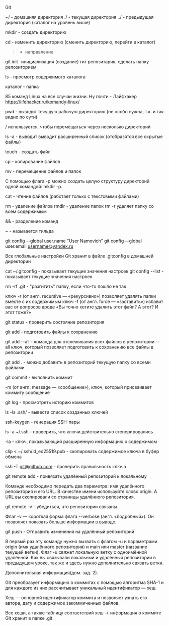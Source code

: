 Git

~/ - домашняя директория
./ - текущая директория
../ - предыдущая директория (каталог на уровень выше)

mkdir - создать директорию

cd - изменить директорию (сменить директорию, перейти в каталог)

> - направление

git init -инициализация (создание) гит репозитария, сделать папку репозиторием

ls - просмотр содержимого каталога

каталог - папка

85 команд Linux на все случаи жизни. Ну почти - Лайфхакер
https://lifehacker.ru/komandy-linux/

pwd - выводит текущую рабочую директорию (не особо нужна, т.к. и так видно по сути)

/ используется, чтобы перемещаться через несколько директорий

ls -a - выводит выводит расширенный список (отобразятся все скрытые файлы)

touch - создать файл

cp - копирование файлов

mv - перемещение файлов и папок

С помощью флага -p можно создать целую структуру директорий одной командой: mkdir -p.

cat - чтение файлов (работает только с текстовыми файлами)

rm - удаление файлов
rmdir - удаление папок
rm -r удаляет папку со всем содержимым

&& - разделение команд

~ - называется тильда

git config --global user.name "User Namovich" 
git config --global user.email username@yandex.ru

Все глобальные настройки Git хранит в файле .gitconfig в домашней директории

cat ~/.gitconfig  - показывает текущие значения настроек
git config --list - показывает текущие значения настроек

rm -rf .git - "разгитить" папку, если что-то пошло не так

ключ -r (от англ. recursive — «рекурсивно») позволяет удалять папки вместе с их содержимым
ключ -f (от англ. force — «заставить») избавит вас от вопросов вроде «Вы точно хотите удалить этот файл? А этот? И этот тоже?»

git status - проверить состояние репозитория

git add - подготовить файлы к сохранению

git add --all - команда для отслеживания всех файлов в репозитории
--all ключ, который позволяет подготовить к сохранению все файлы в репозитории

git add .  - можно добавить в репозиторий текущую папку со всеми файлами

git commit - выполнить коммит

-m (от англ. message — «сообщение»),  ключ, который присваивает коммиту сообщение

git log - просмотреть историю коммитов

ls -la .ssh/ - вывести список созданных ключей

ssh-keygen - генерация SSH-пары

ls -a ~/.ssh  - проверить, что ключи действительно сгенерировались

-la - ключ, показывающий расширенную информацию о содержимом

clip < ~/.ssh/id_ed25519.pub - скопировать содержимое ключа в буфер обмена

ssh -T git@github.com - проверить правильность ключа

git remote add - привязать удалённый репозиторий к локальному

Команде необходимо передать два параметра: имя удалённого репозитория и его URL. В качестве имени используйте слово origin. А URL вы скопировали со страницы удалённого репозитория.

git remote -v - убедиться, что репозитории связаны

Флаг -v — короткая форма флага --verbose (англ. «подробный»). Он позволяет показать больше информации в выводе.

git push -  Отправить изменения на удалённый репозиторий

В первый раз эту команду нужно вызвать с флагом -u и параметрами origin (имя удалённого репозитория) и main или master (название текущей ветки). Флаг -u свяжет локальную ветку с одноимённой удалённой. Как вы связывали локальный и удалённый репозитории в предыдущем уроке, так же и здесь нужно дополнительно связать ветки.

Дополнительная информация(дом. зад. 2).

Git преобразует информацию о коммитах с помощью алгоритма SHA-1 и для каждого из них рассчитывает уникальный идентификатор — хеш.

Хеш — основной идентификатор коммита и позволяет узнать его автора, дату и содержимое закоммиченных файлов.

Все хеши, а также таблицу соответствий хеш → информация о коммите Git хранит в папке .git.

